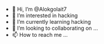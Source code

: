 - 👋 Hi, I’m @Alokgolait7
- 👀 I’m interested in hacking
- 🌱 I’m currently learning hacking
- 💞️ I’m looking to collaborating on ...
- 📫 How to reach me ...

<!---
Alokgolait7/Alokgolait7 is a ✨ special ✨ repository because its `README.md` (this file) appears on your GitHub profile.
You can click the Preview link to take a look at your changes.
--->
